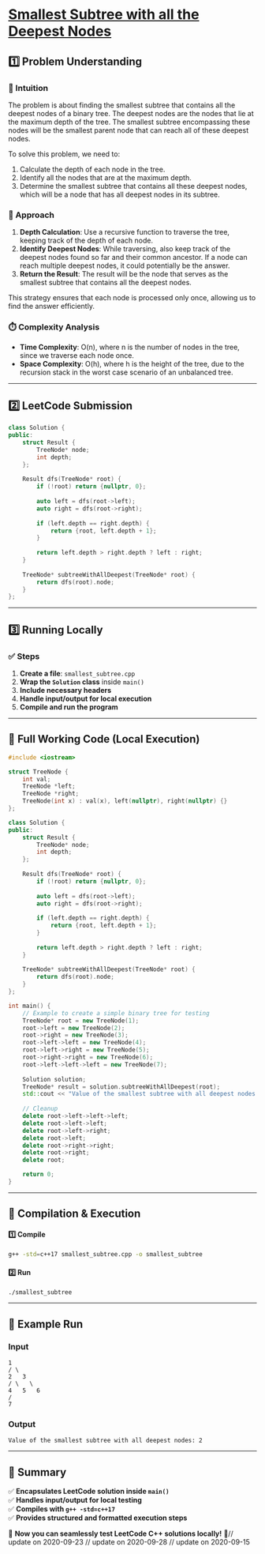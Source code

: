 # **[Smallest Subtree with all the Deepest Nodes](https://leetcode.com/problems/smallest-subtree-with-all-the-deepest-nodes/description/)**  

## **1️⃣ Problem Understanding**  
### **📌 Intuition**  
The problem is about finding the smallest subtree that contains all the deepest nodes of a binary tree. The deepest nodes are the nodes that lie at the maximum depth of the tree. The smallest subtree encompassing these nodes will be the smallest parent node that can reach all of these deepest nodes.

To solve this problem, we need to:
1. Calculate the depth of each node in the tree.
2. Identify all the nodes that are at the maximum depth.
3. Determine the smallest subtree that contains all these deepest nodes, which will be a node that has all deepest nodes in its subtree.

### **🚀 Approach**  
1. **Depth Calculation**: Use a recursive function to traverse the tree, keeping track of the depth of each node.
2. **Identify Deepest Nodes**: While traversing, also keep track of the deepest nodes found so far and their common ancestor. If a node can reach multiple deepest nodes, it could potentially be the answer.
3. **Return the Result**: The result will be the node that serves as the smallest subtree that contains all the deepest nodes.

This strategy ensures that each node is processed only once, allowing us to find the answer efficiently.

### **⏱️ Complexity Analysis**  
- **Time Complexity**: O(n), where n is the number of nodes in the tree, since we traverse each node once.  
- **Space Complexity**: O(h), where h is the height of the tree, due to the recursion stack in the worst case scenario of an unbalanced tree.

---  

## **2️⃣ LeetCode Submission**  
```cpp
class Solution {
public:
    struct Result {
        TreeNode* node;
        int depth;
    };
    
    Result dfs(TreeNode* root) {
        if (!root) return {nullptr, 0};
        
        auto left = dfs(root->left);
        auto right = dfs(root->right);
        
        if (left.depth == right.depth) {
            return {root, left.depth + 1};
        }
        
        return left.depth > right.depth ? left : right;
    }
    
    TreeNode* subtreeWithAllDeepest(TreeNode* root) {
        return dfs(root).node;
    }
};  
```  

---  

## **3️⃣ Running Locally**  
### **✅ Steps**  
1. **Create a file**: `smallest_subtree.cpp`  
2. **Wrap the `Solution` class** inside `main()`  
3. **Include necessary headers**  
4. **Handle input/output for local execution**  
5. **Compile and run the program**  

---  

## **📝 Full Working Code (Local Execution)**  
```cpp
#include <iostream>

struct TreeNode {
    int val;
    TreeNode *left;
    TreeNode *right;
    TreeNode(int x) : val(x), left(nullptr), right(nullptr) {}
};

class Solution {
public:
    struct Result {
        TreeNode* node;
        int depth;
    };
    
    Result dfs(TreeNode* root) {
        if (!root) return {nullptr, 0};
        
        auto left = dfs(root->left);
        auto right = dfs(root->right);
        
        if (left.depth == right.depth) {
            return {root, left.depth + 1};
        }
        
        return left.depth > right.depth ? left : right;
    }
    
    TreeNode* subtreeWithAllDeepest(TreeNode* root) {
        return dfs(root).node;
    }
};

int main() {
    // Example to create a simple binary tree for testing
    TreeNode* root = new TreeNode(1);
    root->left = new TreeNode(2);
    root->right = new TreeNode(3);
    root->left->left = new TreeNode(4);
    root->left->right = new TreeNode(5);
    root->right->right = new TreeNode(6);
    root->left->left->left = new TreeNode(7);
    
    Solution solution;
    TreeNode* result = solution.subtreeWithAllDeepest(root);
    std::cout << "Value of the smallest subtree with all deepest nodes: " << result->val << std::endl;
    
    // Cleanup
    delete root->left->left->left; 
    delete root->left->left; 
    delete root->left->right;
    delete root->left; 
    delete root->right->right; 
    delete root->right; 
    delete root;

    return 0;
}  
```  

---  

## **🔧 Compilation & Execution**  
#### **1️⃣ Compile**  
```bash
g++ -std=c++17 smallest_subtree.cpp -o smallest_subtree
```  

#### **2️⃣ Run**  
```bash
./smallest_subtree
```  

---  

## **🎯 Example Run**  
### **Input**  
```
1
/ \
2   3
/ \   \
4   5   6
/
7
```  
### **Output**  
```
Value of the smallest subtree with all deepest nodes: 2
```  

---  

## **📌 Summary**  
✅ **Encapsulates LeetCode solution inside `main()`**  
✅ **Handles input/output for local testing**  
✅ **Compiles with `g++ -std=c++17`**  
✅ **Provides structured and formatted execution steps**  

🚀 **Now you can seamlessly test LeetCode C++ solutions locally!** 🚀// update on 2020-09-23
// update on 2020-09-28
// update on 2020-09-15
